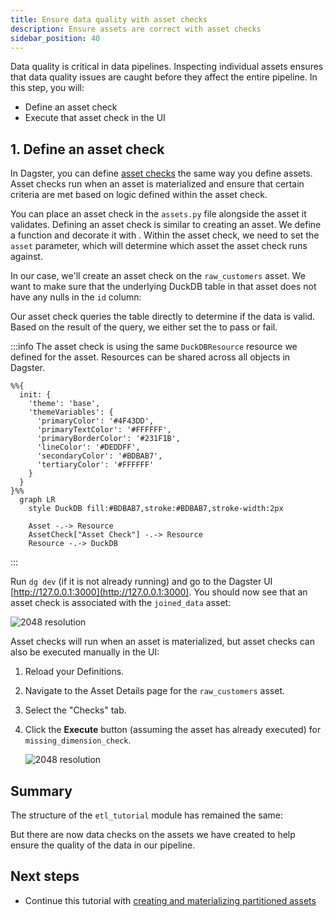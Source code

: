 ```yaml
---
title: Ensure data quality with asset checks
description: Ensure assets are correct with asset checks
sidebar_position: 40
---
```


Data quality is critical in data pipelines. Inspecting individual assets ensures that data quality issues are caught before they affect the entire pipeline. In this step, you will:

- Define an asset check
- Execute that asset check in the UI

## 1. Define an asset check

In Dagster, you can define [asset checks](/guides/test/asset-checks) the same way you define assets. Asset checks run when an asset is materialized and ensure that certain criteria are met based on logic defined within the asset check.

You can place an asset check in the `assets.py` file alongside the asset it validates. Defining an asset check is similar to creating an asset. We define a function and decorate it with <PyObject section="asset-checks" module="dagster" object="asset_check" decorator />. Within the asset check, we need to set the `asset` parameter, which will determine which asset the asset check runs against.

In our case, we'll create an asset check on the `raw_customers` asset. We want to make sure that the underlying DuckDB table in that asset does not have any nulls in the `id` column:

<CodeExample
  path="docs_projects/project_etl_tutorial/src/etl_tutorial/defs/assets.py"
  language="python"
  startAfter="start_asset_check"
  endBefore="end_asset_check"
  title="src/etl_tutorial/defs/assets.py"
/>

Our asset check queries the table directly to determine if the data is valid. Based on the result of the query, we either set the <PyObject section="asset-checks" module="dagster" object="AssetCheckResult" /> to pass or fail.

:::info
The asset check is using the same `DuckDBResource` resource we defined for the asset. Resources can be shared across all objects in Dagster.

```mermaid
%%{
  init: {
    'theme': 'base',
    'themeVariables': {
      'primaryColor': '#4F43DD',
      'primaryTextColor': '#FFFFFF',
      'primaryBorderColor': '#231F1B',
      'lineColor': '#DEDDFF',
      'secondaryColor': '#BDBAB7',
      'tertiaryColor': '#FFFFFF'
    }
  }
}%%
  graph LR
    style DuckDB fill:#BDBAB7,stroke:#BDBAB7,stroke-width:2px

    Asset -.-> Resource
    AssetCheck["Asset Check"] -.-> Resource
    Resource -.-> DuckDB
```

:::

Run `dg dev` (if it is not already running) and go to the Dagster UI [http://127.0.0.1:3000](http://127.0.0.1:3000). You should now see that an asset check is associated with the `joined_data` asset:

![2048 resolution](/images/tutorial/etl-tutorial/asset-check.png)

Asset checks will run when an asset is materialized, but asset checks can also be executed manually in the UI:

1. Reload your Definitions.
2. Navigate to the Asset Details page for the `raw_customers` asset.
3. Select the "Checks" tab.
4. Click the **Execute** button (assuming the asset has already executed) for `missing_dimension_check`.

   ![2048 resolution](/images/tutorial/etl-tutorial/asset-check-execution.png)

## Summary

The structure of the `etl_tutorial` module has remained the same:

<CliInvocationExample path="docs_projects/project_etl_tutorial/tree/step-2.txt" />

But there are now data checks on the assets we have created to help ensure the quality of the data in our pipeline.

## Next steps

- Continue this tutorial with [creating and materializing partitioned assets](/examples/etl-pipeline/partition-asset)
